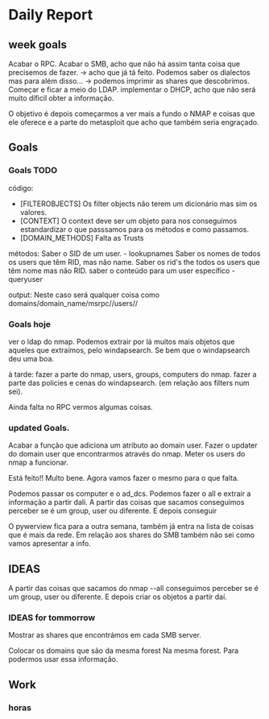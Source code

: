 # Daily Report

## week goals
Acabar o RPC.
Acabar o SMB, acho que não há assim tanta coisa que precisemos de fazer.
	-> acho que já tá feito. Podemos saber os dialectos mas para além disso...
	-> podemos imprimir as shares que descobrimos.
Começar e ficar a meio do LDAP.
implementar o DHCP, acho que não será muito díficil obter a informação.

O objetivo é depois começarmos a ver mais a fundo o NMAP e coisas que ele oferece 
e a parte do metasploit que acho que também seria engraçado.


## Goals 

### Goals TODO
código:
+ [FILTEROBJECTS] Os filter objects não terem um dicionário mas sim os valores. 
+ [CONTEXT] O context deve ser um objeto para nos conseguimos estandardizar o que passsamos para os métodos e como passamos.
+ [DOMAIN_METHODS] Falta as Trusts

métodos:
Saber o SID de um user. - lookupnames
Saber os nomes de todos os users que têm RID, mas não name.
Saber os rid's the todos os users que têm nome mas não RID. 
saber o conteúdo para um user específico - queryuser 

output:
Neste caso será qualquer coisa como domains/domain_name/msrpc/<msrpc-server-ip>/users/<user>/


### Goals hoje
ver o ldap do nmap.
Podemos extrair por lá muitos mais objetos que aqueles que extraímos,
pelo windapsearch. Se bem que o windapsearch deu uma boa.

à tarde:
fazer a parte do nmap, users, groups, computers do nmap.
fazer a parte das policies e cenas do windapsearch.
(em relação aos filters num sei).

Ainda falta no RPC vermos algumas coisas.



### updated Goals.
Acabar a função que adiciona um atributo ao domain user.
Fazer o updater do domain user que encontrarmos através do nmap.
Meter os users do nmap a funcionar.

Está feito!!
Multo bene.
Agora vamos fazer o mesmo para o que falta.

Podemos passar os computer e o ad_dcs.
Podemos fazer o all e extrair a informação a partir dali.
A partir das coisas que sacamos conseguimos perceber se é um group, user ou diferente.
E depois conseguir 




O pywerview fica para a outra semana, também já entra na lista de coisas que é mais da rede.
Em relação aos shares do SMB também não sei como vamos apresentar a info.


## IDEAS
A partir das coisas que sacamos do nmap --all conseguimos perceber se é um group, user ou diferente.
E depois criar os objetos a partir daí. 

### IDEAS for tommorrow
Mostrar as shares que encontrámos em cada SMB server.

Colocar os domains que são da mesma forest Na mesma forest. 
Para podermos usar essa informação.


## Work



### horas
